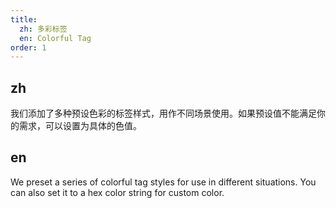 ```yaml
---
title:
  zh: 多彩标签
  en: Colorful Tag
order: 1
---
```


## zh

我们添加了多种预设色彩的标签样式，用作不同场景使用。如果预设值不能满足你的需求，可以设置为具体的色值。

## en

We preset a series of colorful tag styles for use in different situations. You can also set it to a hex color string for custom color.
